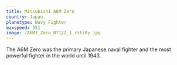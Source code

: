 ```yaml
---
title: Mitsubishi A6M Zero
country: Japan
planetype: Navy Fighter
maxspeed: 351
image: /A6M3_Zero_N712Z_1_rztz0y.jpg
---
```

The A6M Zero was the primary Japanese naval fighter and the most powerful fighter in the world until 1943.